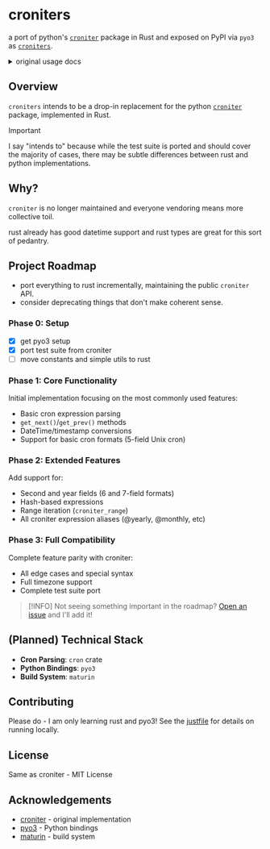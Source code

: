 # croniters

a port of python's [`croniter`](https://github.com/kiorky/croniter) package in Rust and exposed on PyPI via `pyo3` as [`croniters`](https://pypi.org/project/croniters/).


<details>
<summary>original usage docs</summary>

Usage
============

A simple example::

    >>> from croniter import croniter
    >>> from datetime import datetime
    >>> base = datetime(2010, 1, 25, 4, 46)
    >>> iter = croniter('*/5 * * * *', base)  # every 5 minutes
    >>> print(iter.get_next(datetime))   # 2010-01-25 04:50:00
    >>> print(iter.get_next(datetime))   # 2010-01-25 04:55:00
    >>> print(iter.get_next(datetime))   # 2010-01-25 05:00:00
    >>>
    >>> iter = croniter('2 4 * * mon,fri', base)  # 04:02 on every Monday and Friday
    >>> print(iter.get_next(datetime))   # 2010-01-26 04:02:00
    >>> print(iter.get_next(datetime))   # 2010-01-30 04:02:00
    >>> print(iter.get_next(datetime))   # 2010-02-02 04:02:00
    >>>
    >>> iter = croniter('2 4 1 * wed', base)  # 04:02 on every Wednesday OR on 1st day of month
    >>> print(iter.get_next(datetime))   # 2010-01-27 04:02:00
    >>> print(iter.get_next(datetime))   # 2010-02-01 04:02:00
    >>> print(iter.get_next(datetime))   # 2010-02-03 04:02:00
    >>>
    >>> iter = croniter('2 4 1 * wed', base, day_or=False)  # 04:02 on every 1st day of the month if it is a Wednesday
    >>> print(iter.get_next(datetime))   # 2010-09-01 04:02:00
    >>> print(iter.get_next(datetime))   # 2010-12-01 04:02:00
    >>> print(iter.get_next(datetime))   # 2011-06-01 04:02:00
    >>>
    >>> iter = croniter('0 0 * * sat#1,sun#2', base)  # 1st Saturday, and 2nd Sunday of the month
    >>> print(iter.get_next(datetime))   # 2010-02-06 00:00:00
    >>>
    >>> iter = croniter('0 0 * * 5#3,L5', base)  # 3rd and last Friday of the month
    >>> print(iter.get_next(datetime))   # 2010-01-29 00:00:00
    >>> print(iter.get_next(datetime))   # 2010-02-19 00:00:00


All you need to know is how to use the constructor and the ``get_next``
method, the signature of these methods are listed below::

    >>> def __init__(self, cron_format, start_time=time.time(), day_or=True)

croniter iterates along with ``cron_format`` from ``start_time``.
``cron_format`` is **min hour day month day_of_week**, you can refer to
http://en.wikipedia.org/wiki/Cron for more details. The ``day_or``
switch is used to control how croniter handles **day** and **day_of_week**
entries. Default option is the cron behaviour, which connects those
values using **OR**. If the switch is set to False, the values are connected
using **AND**. This behaves like fcron and enables you to e.g. define a job that
executes each 2nd Friday of a month by setting the days of month and the
weekday.
::

    >>> def get_next(self, ret_type=float)

get_next calculates the next value according to the cron expression and
returns an object of type ``ret_type``. ``ret_type`` should be a ``float`` or a
``datetime`` object.

Supported added for ``get_prev`` method. (>= 0.2.0)::

    >>> base = datetime(2010, 8, 25)
    >>> itr = croniter('0 0 1 * *', base)
    >>> print(itr.get_prev(datetime))  # 2010-08-01 00:00:00
    >>> print(itr.get_prev(datetime))  # 2010-07-01 00:00:00
    >>> print(itr.get_prev(datetime))  # 2010-06-01 00:00:00

You can validate your crons using ``is_valid`` class method. (>= 0.3.18)::

    >>> croniter.is_valid('0 0 1 * *')  # True
    >>> croniter.is_valid('0 wrong_value 1 * *')  # False

About DST
=========
Be sure to init your croniter instance with a TZ aware datetime for this to work!

Example using pytz::

    >>> import pytz
    >>> tz = pytz.timezone("Europe/Paris")
    >>> local_date = tz.localize(datetime(2017, 3, 26))
    >>> val = croniter('0 0 * * *', local_date).get_next(datetime)

Example using python_dateutil::

    >>> import dateutil.tz
    >>> tz = dateutil.tz.gettz('Asia/Tokyo')
    >>> local_date = datetime(2017, 3, 26, tzinfo=tz)
    >>> val = croniter('0 0 * * *', local_date).get_next(datetime)

Example using python built in module::

    >>> from datetime import datetime, timezone
    >>> local_date = datetime(2017, 3, 26, tzinfo=timezone.utc)
    >>> val = croniter('0 0 * * *', local_date).get_next(datetime)

About second repeats
=====================
Croniter is able to do second repetition crontabs form and by default seconds are the 6th field::

    >>> base = datetime(2012, 4, 6, 13, 26, 10)
    >>> itr = croniter('* * * * * 15,25', base)
    >>> itr.get_next(datetime) # 4/6 13:26:15
    >>> itr.get_next(datetime) # 4/6 13:26:25
    >>> itr.get_next(datetime) # 4/6 13:27:15

You can also note that this expression will repeat every second from the start datetime.::

    >>> croniter('* * * * * *', local_date).get_next(datetime)

You can also use seconds as first field::

    >>> itr = croniter('15,25 * * * * *', base, second_at_beginning=True)


About year
===========
Croniter also support year field.
Year presents at the seventh field, which is after second repetition.
The range of year field is from 1970 to 2099.
To ignore second repetition, simply set second to ``0`` or any other const::

    >>> base = datetime(2012, 4, 6, 2, 6, 59)
    >>> itr = croniter('0 0 1 1 * 0 2020/2', base)
    >>> itr.get_next(datetime) # 2020 1/1 0:0:0
    >>> itr.get_next(datetime) # 2022 1/1 0:0:0
    >>> itr.get_next(datetime) # 2024 1/1 0:0:0

Support for start_time shifts
==============================
See https://github.com/kiorky/croniter/pull/76,
You can set start_time=, then expand_from_start_time=True for your generations to be computed from start_time instead of calendar days::

    >>> from pprint import pprint
    >>> iter = croniter('0 0 */7 * *', start_time=datetime(2024, 7, 11), expand_from_start_time=True);pprint([iter.get_next(datetime) for a in range(10)])
    [datetime.datetime(2024, 7, 18, 0, 0),
     datetime.datetime(2024, 7, 25, 0, 0),
     datetime.datetime(2024, 8, 4, 0, 0),
     datetime.datetime(2024, 8, 11, 0, 0),
     datetime.datetime(2024, 8, 18, 0, 0),
     datetime.datetime(2024, 8, 25, 0, 0),
     datetime.datetime(2024, 9, 4, 0, 0),
     datetime.datetime(2024, 9, 11, 0, 0),
     datetime.datetime(2024, 9, 18, 0, 0),
     datetime.datetime(2024, 9, 25, 0, 0)]
    >>> # INSTEAD OF THE DEFAULT BEHAVIOR:
    >>> iter = croniter('0 0 */7 * *', start_time=datetime(2024, 7, 11), expand_from_start_time=False);pprint([iter.get_next(datetime) for a in range(10)])
    [datetime.datetime(2024, 7, 15, 0, 0),
     datetime.datetime(2024, 7, 22, 0, 0),
     datetime.datetime(2024, 7, 29, 0, 0),
     datetime.datetime(2024, 8, 1, 0, 0),
     datetime.datetime(2024, 8, 8, 0, 0),
     datetime.datetime(2024, 8, 15, 0, 0),
     datetime.datetime(2024, 8, 22, 0, 0),
     datetime.datetime(2024, 8, 29, 0, 0),
     datetime.datetime(2024, 9, 1, 0, 0),
     datetime.datetime(2024, 9, 8, 0, 0)]


Testing if a date matches a crontab
===================================
Test for a match with (>=0.3.32)::

    >>> croniter.match("0 0 * * *", datetime(2019, 1, 14, 0, 0, 0, 0))
    True
    >>> croniter.match("0 0 * * *", datetime(2019, 1, 14, 0, 2, 0, 0))
    False
    >>>
    >>> croniter.match("2 4 1 * wed", datetime(2019, 1, 1, 4, 2, 0, 0)) # 04:02 on every Wednesday OR on 1st day of month
    True
    >>> croniter.match("2 4 1 * wed", datetime(2019, 1, 1, 4, 2, 0, 0), day_or=False) # 04:02 on every 1st day of the month if it is a Wednesday
    False

Testing if a crontab matches in datetime range
==============================================
Test for a match_range with (>=2.0.3)::

    >>> croniter.match_range("0 0 * * *", datetime(2019, 1, 13, 0, 59, 0, 0), datetime(2019, 1, 14, 0, 1, 0, 0))
    True
    >>> croniter.match_range("0 0 * * *", datetime(2019, 1, 13, 0, 1, 0, 0), datetime(2019, 1, 13, 0, 59, 0, 0))
    False
    >>> croniter.match_range("2 4 1 * wed", datetime(2019, 1, 1, 3, 2, 0, 0), datetime(2019, 1, 1, 5, 1, 0, 0))
    # 04:02 on every Wednesday OR on 1st day of month
    True
    >>> croniter.match_range("2 4 1 * wed", datetime(2019, 1, 1, 3, 2, 0, 0), datetime(2019, 1, 1, 5, 2, 0, 0), day_or=False)
    # 04:02 on every 1st day of the month if it is a Wednesday
    False

Gaps between date matches
=========================
For performance reasons, croniter limits the amount of CPU cycles spent attempting to find the next match.
Starting in v0.3.35, this behavior is configurable via the ``max_years_between_matches`` parameter, and the default window has been increased from 1 year to 50 years.

The defaults should be fine for many use cases.
Applications that evaluate multiple cron expressions or handle cron expressions from untrusted sources or end-users should use this parameter.
Iterating over sparse cron expressions can result in increased CPU consumption or a raised ``CroniterBadDateError`` exception which indicates that croniter has given up attempting to find the next (or previous) match.
Explicitly specifying ``max_years_between_matches`` provides a way to limit CPU utilization and simplifies the iterable interface by eliminating the need for ``CroniterBadDateError``.
The difference in the iterable interface is based on the reasoning that whenever ``max_years_between_matches`` is explicitly agreed upon, there is no need for croniter to signal that it has given up; simply stopping the iteration is preferable.

This example matches 4 AM Friday, January 1st.
Since January 1st isn't often a Friday, there may be a few years between each occurrence.
Setting the limit to 15 years ensures all matches::

    >>> it = croniter("0 4 1 1 fri", datetime(2000,1,1), day_or=False, max_years_between_matches=15).all_next(datetime)
    >>> for i in range(5):
    ...     print(next(it))
    ...
    2010-01-01 04:00:00
    2016-01-01 04:00:00
    2021-01-01 04:00:00
    2027-01-01 04:00:00
    2038-01-01 04:00:00

However, when only concerned with dates within the next 5 years, simply set ``max_years_between_matches=5`` in the above example.
This will result in no matches found, but no additional cycles will be wasted on unwanted matches far in the future.

Iterating over a range using cron
=================================
Find matches within a range using the ``croniter_range()`` function.  This is much like the builtin ``range(start,stop,step)`` function, but for dates.  The `step` argument is a cron expression.
Added in (>=0.3.34)

List the first Saturday of every month in 2019::

    >>> from croniter import croniter_range
    >>> for dt in croniter_range(datetime(2019, 1, 1), datetime(2019, 12, 31), "0 0 * * sat#1"):
    >>>     print(dt)


Hashed expressions
==================

croniter supports Jenkins-style hashed expressions, using the "H" definition keyword and the required hash_id keyword argument.
Hashed expressions remain consistent, given the same hash_id, but different hash_ids will evaluate completely different to each other.
This allows, for example, for an even distribution of differently-named jobs without needing to manually spread them out.

    >>> itr = croniter("H H * * *", hash_id="hello")
    >>> itr.get_next(datetime)
    datetime.datetime(2021, 4, 10, 11, 10)
    >>> itr.get_next(datetime)
    datetime.datetime(2021, 4, 11, 11, 10)
    >>> itr = croniter("H H * * *", hash_id="hello")
    >>> itr.get_next(datetime)
    datetime.datetime(2021, 4, 10, 11, 10)
    >>> itr = croniter("H H * * *", hash_id="bonjour")
    >>> itr.get_next(datetime)
    datetime.datetime(2021, 4, 10, 20, 52)


Random expressions
==================

Random "R" definition keywords are supported, and remain consistent only within their croniter() instance.

    >>> itr = croniter("R R * * *")
    >>> itr.get_next(datetime)
    datetime.datetime(2021, 4, 10, 22, 56)
    >>> itr.get_next(datetime)
    datetime.datetime(2021, 4, 11, 22, 56)
    >>> itr = croniter("R R * * *")
    >>> itr.get_next(datetime)
    datetime.datetime(2021, 4, 11, 4, 19)


Note about Ranges
=================

Note that as a deviation from cron standard, croniter is somehow laxist with ranges and will allow ranges of ``Jan-Dec``, & ``Sun-Sat`` in reverse way and interpret them as following examples:

    - ``Apr-Jan``: from April to january
    - ``Sat-Sun``: Saturday, Sunday
    - ``Wed-Sun``: Wednesday to Saturday, Sunday

Please note that if a /step is given, it will be respected.

Note about Sunday
=================

Note that as a deviation from cron standard, croniter like numerous cron implementations supports ``SUNDAY`` to be expressed as ``DAY7``, allowing such expressions:

    - ``0 0 * * 7``
    - ``0 0 * * 6-7``
    - ``0 0 * * 6,7``


Keyword expressions
===================

Vixie cron-style "@" keyword expressions are supported.
What they evaluate to depends on whether you supply hash_id: no hash_id corresponds to Vixie cron definitions (exact times, minute resolution), while with hash_id corresponds to Jenkins definitions (hashed within the period, second resolution).

    ============ ============ ================
    Keyword      No hash_id   With hash_id
    ============ ============ ================
    @midnight    0 0 * * *    H H(0-2) * * * H
    @hourly      0 * * * *    H * * * * H
    @daily       0 0 * * *    H H * * * H
    @weekly      0 0 * * 0    H H * * H H
    @monthly     0 0 1 * *    H H H * * H
    @yearly      0 0 1 1 *    H H H H * H
    @annually    0 0 1 1 *    H H H H * H
    ============ ============ ================


</details>

## Overview

`croniters` intends to be a drop-in replacement for the python [`croniter`](https://github.com/kiorky/croniter) package, implemented in Rust.

> [!IMPORTANT]
> I say "intends to" because while the test suite is ported and should cover the majority of cases, there may be subtle differences between rust and python implementations.


## Why?
`croniter` is no longer maintained and everyone vendoring means more collective toil.

rust already has good datetime support and rust types are great for this sort of pedantry.

## Project Roadmap

- port everything to rust incrementally, maintaining the public `croniter` API.
- consider deprecating things that don't make coherent sense.

### Phase 0: Setup
- [x] get pyo3 setup
- [x] port test suite from croniter
- [ ] move constants and simple utils to rust

### Phase 1: Core Functionality

Initial implementation focusing on the most commonly used features:

- Basic cron expression parsing
- `get_next()`/`get_prev()` methods
- DateTime/timestamp conversions
- Support for basic cron formats (5-field Unix cron)

### Phase 2: Extended Features

Add support for:

- Second and year fields (6 and 7-field formats)
- Hash-based expressions
- Range iteration (`croniter_range`)
- All croniter expression aliases (@yearly, @monthly, etc)

### Phase 3: Full Compatibility

Complete feature parity with croniter:

- All edge cases and special syntax
- Full timezone support
- Complete test suite port


> [!INFO]
> Not seeing something important in the roadmap? [Open an issue](https://github.com/zzstoatzz/croniters/issues) and I'll add it!

## (Planned) Technical Stack

- **Cron Parsing**: `cron` crate
- **Python Bindings**: `pyo3`
- **Build System**: `maturin`

## Contributing

Please do - I am only learning rust and pyo3! See the [justfile](justfile) for details on running locally.

## License

Same as croniter - MIT License 

## Acknowledgements

- [croniter](https://github.com/kiorky/croniter) - original implementation
- [pyo3](https://github.com/pyo3/pyo3) - Python bindings
- [maturin](https://github.com/PyO3/maturin) - build system


